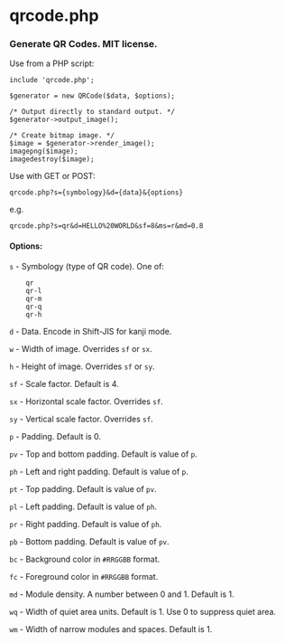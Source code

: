 # qrcode.php

### Generate QR Codes. MIT license.

Use from a PHP script:

```
include 'qrcode.php';

$generator = new QRCode($data, $options);

/* Output directly to standard output. */
$generator->output_image();

/* Create bitmap image. */
$image = $generator->render_image();
imagepng($image);
imagedestroy($image);
```

Use with GET or POST:

```
qrcode.php?s={symbology}&d={data}&{options}
```

e.g.

```
qrcode.php?s=qr&d=HELLO%20WORLD&sf=8&ms=r&md=0.8
```

#### Options:
`s` - Symbology (type of QR code). One of:
```
    qr
    qr-l
    qr-m
    qr-q
    qr-h
```

`d` - Data. Encode in Shift-JIS for kanji mode.

`w` - Width of image. Overrides `sf` or `sx`.

`h` - Height of image. Overrides `sf` or `sy`.

`sf` - Scale factor. Default is 4.

`sx` - Horizontal scale factor. Overrides `sf`.

`sy` - Vertical scale factor. Overrides `sf`.

`p` - Padding. Default is 0.

`pv` - Top and bottom padding. Default is value of `p`.

`ph` - Left and right padding. Default is value of `p`.

`pt` - Top padding. Default is value of `pv`.

`pl` - Left padding. Default is value of `ph`.

`pr` - Right padding. Default is value of `ph`.

`pb` - Bottom padding. Default is value of `pv`.

`bc` - Background color in `#RRGGBB` format.

`fc` - Foreground color in `#RRGGBB` format.

`md` - Module density. A number between 0 and 1. Default is 1.

`wq` - Width of quiet area units. Default is 1. Use 0 to suppress quiet area.

`wm` - Width of narrow modules and spaces. Default is 1.
